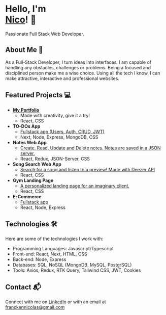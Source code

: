 # Hello, I'm <br/><a href="https://www.linkedin.com/in/nicolas-francken">Nico<a/>! 👋
Passionate Full Stack Web Developer.

## About Me 🚀
As a Full-Stack Developer, I turn ideas into interfaces. I am capable of handling any obstacles, challenges or problems. Being a focused and disciplined person make me a wise choice. Using all the tech I know, I can make attractive, interactive and professional websites.

## Featured Projects 💻
- <b>[My Portfolio](https://github.com/NicolasFrancken/Portfolio)</b>
  - Made with creativity, give it a try!
  - React, CSS
- <b>TO-DOs App</b>
  - [Fullstack app (Users, Auth, CRUD, JWT)](https://github.com/NicolasFrancken/TO-DOs)
  - Next, Node, Express, MongoDB, CSS
- <b>Notes Web App</b>
  - [Create, Read, Update and Delete notes. Notes are saved in a JSON server.](https://github.com/NicolasFrancken/NoteCloud)
  - React, Redux, JSON-Server, CSS
- <b>Song Search Web App</b>
  - [Search for a song and listen to a preview! Made with Deezer API](https://github.com/NicolasFrancken/Songy)
  - React, CSS
- <b>Gym Landing Page</b>
  - [A personalized landing page for an imaginary client.](https://github.com/NicolasFrancken/GYMATE)
  - React, CSS
- <b>E-Commerce</b>
  - [Fullstack app](https://github.com/NicolasFrancken/ShoppingPage)
  - React, Node, Express

## Technologies 🛠️
Here are some of the technologies I work with:

- Programming Languages: Javascript/Typescript
- Front-end: React, Next, HTML, CSS
- Back-end: Node, Express
- Databases: SQL, NoSQL (MongoDB, MySQL, PostgrSQL)
- Tools: Axios, Redux, RTK Query, Tailwind CSS, JWT, Cookies

## Contact 📬
Connect with me on [LinkedIn](https://www.linkedin.com/in/nicolas-francken) or with an email at franckennicolas@gmail.com




